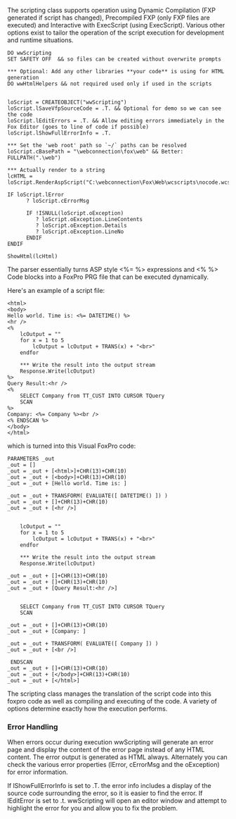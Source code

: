 ﻿The scripting class supports operation using Dynamic Compilation (FXP generated if script has changed), Precompiled FXP (only FXP files are executed) and Interactive with ExecScript (using ExecScript). Various other options exist to tailor the operation of the script execution for development and runtime situations.

```foxpro
DO wwScripting
SET SAFETY OFF  && so files can be created without overwrite prompts

*** Optional: Add any other libraries **your code** is using for HTML generation 
DO wwHtmlHelpers && not required used only if used in the scripts


loScript = CREATEOBJECT("wwScripting")
loScript.lSaveVfpSourceCode = .T. && Optional for demo so we can see the code
loScript.lEditErrors = .T. && Allow editing errors immediately in the Fox Editor (goes to line of code if possible)
loScript.lShowFullErrorInfo = .T.

*** Set the 'web root' path so `~/` paths can be resolved
loScript.cBasePath = "\webconnection\fox\web" && Better: FULLPATH(".\web")

*** Actually render to a string
lcHTML = loScript.RenderAspScript("C:\webconnection\Fox\Web\wcscripts\nocode.wcs")

IF loScript.lError
      ? loScript.cErrorMsg

      IF !ISNULL(loScript.oException)
         ? loScript.oException.LineContents
         ? loScript.oException.Details
         ? loScript.oException.LineNo
      ENDIF
ENDIF   

ShowHtml(lcHtml)
```

The parser essentially turns ASP style <%= %> expressions and <% %> Code blocks into a FoxPro PRG file that can be executed dynamically.

Here's an example of a script file:
```foxpro
<html>
<body>
Hello world. Time is: <%= DATETIME() %>
<hr />
<%
    lcOutput = ""
    for x = 1 to 5
        lcOutput = lcOutput + TRANS(x) + "<br>"
    endfor

    *** Write the result into the output stream
    Response.Write(lcOutput)
%>
Query Result:<hr />
<%
    SELECT Company from TT_CUST INTO CURSOR TQuery 
    SCAN
%>
Company: <%= Company %><br />
<% ENDSCAN %>
</body>
</html>
```

which is turned into this Visual FoxPro code:

```foxpro
PARAMETERS _out
_out = []
_out = _out + [<html>]+CHR(13)+CHR(10)
_out = _out + [<body>]+CHR(13)+CHR(10)
_out = _out + [Hello world. Time is: ]

_out = _out + TRANSFORM( EVALUATE([ DATETIME() ]) )
_out = _out + []+CHR(13)+CHR(10)
_out = _out + [<hr />]


    lcOutput = ""
    for x = 1 to 5
        lcOutput = lcOutput + TRANS(x) + "<br>"
    endfor

    *** Write the result into the output stream
    Response.Write(lcOutput)

_out = _out + []+CHR(13)+CHR(10)
_out = _out + []+CHR(13)+CHR(10)
_out = _out + [Query Result:<hr />]


    SELECT Company from TT_CUST INTO CURSOR TQuery 
    SCAN

_out = _out + []+CHR(13)+CHR(10)
_out = _out + [Company: ]

_out = _out + TRANSFORM( EVALUATE([ Company ]) )
_out = _out + [<br />]

 ENDSCAN 
_out = _out + []+CHR(13)+CHR(10)
_out = _out + [</body>]+CHR(13)+CHR(10)
_out = _out + [</html>]
```

The scripting class manages the translation of the script code into this foxpro code as well as compiling and executing of the code. A variety of options determine exactly how the execution performs.

### Error Handling
When errors occur during execution wwScripting will generate an error page and display the content of the error page instead of any HTML content. The error output is generated as HTML always. Alternately you can check the various error properties  (lError, cErrorMsg and the oException) for error information.

If lShowFullErrorInfo is set to .T. the error info includes a display of the source code surrounding the error, so it is easier to find the error. If lEditError is set to .t. wwScripting will open an editor window and attempt to highlight the error for you and allow you to fix the problem.